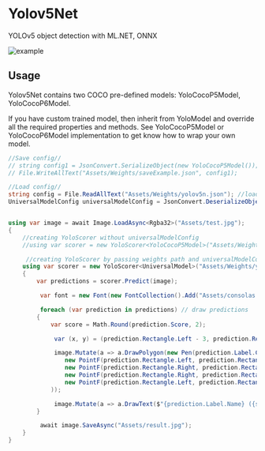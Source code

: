 # Yolov5Net
YOLOv5 object detection with ML.NET, ONNX

![example](https://github.com/Red007Master/yolov5-net-Feature-Linux/blob/feature-branch/img/result.jpg)

## Usage

Yolov5Net contains two COCO pre-defined models: YoloCocoP5Model, YoloCocoP6Model.

If you have custom trained model, then inherit from YoloModel and override all the required properties and methods. See YoloCocoP5Model or YoloCocoP6Model implementation to get know how to wrap your own model. 

```cs
//Save config//
// string config1 = JsonConvert.SerializeObject(new YoloCocoP5Model());
// File.WriteAllText("Assets/Weights/saveExample.json", config1);

//Load config//
string config = File.ReadAllText("Assets/Weights/yolov5n.json"); //loading json string
UniversalModelConfig universalModelConfig = JsonConvert.DeserializeObject<UniversalModelConfig>(config); //deserializeing json string to config instance


using var image = await Image.LoadAsync<Rgba32>("Assets/test.jpg");
{
    //creating YoloScorer without universalModelConfig
    //using var scorer = new YoloScorer<YoloCocoP5Model>("Assets/Weights/yolov5n.onnx");

     //creating YoloScorer by passing weights path and universalModelConfig (<UniversalModel> is required!! if you want to use config)
    using var scorer = new YoloScorer<UniversalModel>("Assets/Weights/yolov5n.onnx", universalModelConfig);
    {
        var predictions = scorer.Predict(image);

         var font = new Font(new FontCollection().Add("Assets/consolas.ttf"), 16);

         foreach (var prediction in predictions) // draw predictions
        {
            var score = Math.Round(prediction.Score, 2);

             var (x, y) = (prediction.Rectangle.Left - 3, prediction.Rectangle.Top - 23);

             image.Mutate(a => a.DrawPolygon(new Pen(prediction.Label.Color, 1),
                new PointF(prediction.Rectangle.Left, prediction.Rectangle.Top),
                new PointF(prediction.Rectangle.Right, prediction.Rectangle.Top),
                new PointF(prediction.Rectangle.Right, prediction.Rectangle.Bottom),
                new PointF(prediction.Rectangle.Left, prediction.Rectangle.Bottom)
            ));

             image.Mutate(a => a.DrawText($"{prediction.Label.Name} ({score})", font, prediction.Label.Color, new PointF(x, y)));
        }

         await image.SaveAsync("Assets/result.jpg");
    }
}
```
